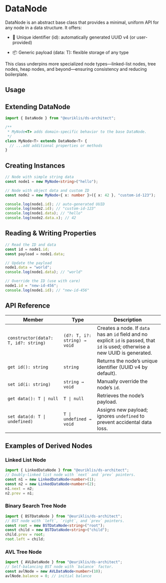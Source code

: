 # DataNode

DataNode<T> is an abstract base class that provides a minimal, uniform API for any node in a data structure. It offers:

- 🎯 Unique identifier (id): automatically generated UUID v4 (or user-provided)

- 📦 Generic payload (data: T): flexible storage of any type

This class underpins more specialized node types—linked-list nodes, tree nodes, heap nodes, and beyond—ensuring consistency and reducing boilerplate.

## Usage

## Extending DataNode

```ts
import { DataNode } from "@euriklis/ds-architect";

/**
 * MyNode<T> adds domain-specific behavior to the base DataNode.
 */
class MyNode<T> extends DataNode<T> {
  // ...add additional properties or methods
}
```

## Creating Instances

```ts
// Node with simple string data
const node1 = new MyNode<string>("hello");

// Node with object data and custom ID
const node2 = new MyNode<{ x: number }>({ x: 42 }, "custom-id-123");

console.log(node1.id); // auto-generated UUID
console.log(node2.id); // "custom-id-123"
console.log(node1.data); // "hello"
console.log(node2.data.x); // 42
```

## Reading & Writing Properties

```ts
// Read the ID and data
const id = node1.id;
const payload = node1.data;

// Update the payload
node1.data = "world";
console.log(node1.data); // "world"

// Override the ID (use with care)
node1.id = "new-id-456";
console.log(node1.id); // "new-id-456"
```

## API Reference

| Member                               | Type                         | Description                                                                                                                       |
| ------------------------------------ | ---------------------------- | --------------------------------------------------------------------------------------------------------------------------------- |
| `constructor(data?: T, id?: string)` | `(d?: T, i?: string) → void` | Creates a node. If `data` has an `id` field and no explicit `id` is passed, that `id` is used; otherwise a new UUID is generated. |
| `get id(): string`                   | `string`                     | Returns the node’s unique identifier (UUID v4 by default).                                                                        |
| `set id(i: string)`                  | `string → void`              | Manually override the node’s `id`.                                                                                                |
| `get data(): T \| null`              | `T \| null`                  | Retrieves the node’s payload.                                                                                                     |
| `set data(d: T \| undefined)`        | `T \| undefined → void`      | Assigns new payload; ignores `undefined` to prevent accidental data loss.                                                         |

## Examples of Derived Nodes

### Linked List Node

```ts
import { LinkedDataNode } from "@euriklis/ds-architect";
// Doubly-linked list node with `next` and `prev` pointers.
const n1 = new LinkedDataNode<number>(1);
const n2 = new LinkedDataNode<number>(2);
n1.next = n2;
n2.prev = n1;
```

### Binary Search Tree Node

```ts
import { BSTDataNode } from "@euriklis/ds-architect";
// BST node with `left`, `right`, and `prev` pointers.
const root = new BSTDataNode<string>("root");
const child = new BSTDataNode<string>("child");
child.prev = root;
root.left = child;
```

### AVL Tree Node

```ts
import { AVLDataNode } from "@euriklis/ds-architect";
// Self-balancing BST node with `balance` factor.
const avlNode = new AVLDataNode<number>(10);
avlNode.balance = 0; // initial balance
```
